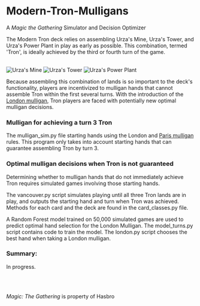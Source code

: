 # Modern-Tron-Mulligans

A *Magic the Gathering* Simulator and Decision Optimizer

The Modern Tron deck relies on assembling Urza's Mine, Urza's Tower, and Urza's Power Plant in play as 
early as possible. This combination, termed 'Tron', is ideally achieved by the third or fourth turn of the game.
<br><br>

![Urza's Mine](http://gatherer.wizards.com/Handlers/Image.ashx?multiverseid=83314&type=card)
![Urza's Tower](http://gatherer.wizards.com/Handlers/Image.ashx?multiverseid=83316&type=card)
![Urza's Power Plant](http://gatherer.wizards.com/Handlers/Image.ashx?multiverseid=83315&type=card)

Because assembling this combination of lands is so important to the deck's functionality, players are incentivized 
to mulligan hands that cannot assemble Tron within the first several turns. With the introduction of the [London mulligan](https://magic.wizards.com/en/articles/archive/competitive-gaming/mythic-championship-ii-format-and-london-test-2019-02-21), 
Tron players are faced with potentially new optimal mulligan decisions.

### Mulligan for achieving a turn 3 Tron

The mulligan_sim.py file starting hands using the London and [Paris mulligan](https://mtg.fandom.com/wiki/Paris_mulligan) rules.
This program only takes into account starting hands that can guarantee assembling Tron by turn 3.

### Optimal mulligan decisions when Tron is not guaranteed

Determining whether to mulligan hands that do not immediately achieve Tron requires simulated games involving those starting hands.

The vancouver.py script simulates playing until all three Tron lands are in play, and outputs the starting hand and turn when Tron was achieved. Methods for each card and the deck are found in the card_classes.py file.

A Random Forest model trained on 50,000 simulated games are used to predict optimal hand selection for the London Mulligan. The model_turns.py script contains code to train the model. The london.py script chooses the best hand when taking a London mulligan.

### Summary:
In progress.


<br><br>


*Magic: The Gathering* is property of Hasbro
